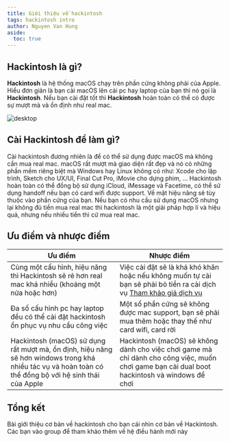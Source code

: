 ```yaml
---
title: Giới thiệu về hackintosh
tags: hackintosh intro
author: Nguyen Van Hung
aside:
  toc: true
---
```

## Hackintosh là gì?
__Hackintosh__ là hệ thống macOS chạy trên phần cứng không phải của Apple. Hiểu đơn giản là bạn cài macOS lên cái pc hay laptop của bạn thì nó gọi là __Hackintosh__. Nếu bạn cài đặt tốt thì __Hackintosh__ hoàn toàn có thể có được sự mượt mà và ổn định như real mac.

![desktop](/assets/images/hackintosh/intro/desktop.png)


## Cài Hackintosh để làm gì?
Cài hackintosh đương nhiên là để có thể sử dụng được macOS mà không cần mua real mac. macOS rất mượt mà giao diện rất đẹp và nó có những phần mềm riêng biệt mà Windows hay Linux không có như: Xcode cho lập trình, Sketch cho UX/UI, Final Cut Pro, iMovie cho dựng phim, ... Hackintosh hoàn toàn có thể đồng bộ sử dụng iCloud, iMessage và Facetime, có thể sử dụng handoff nếu bạn có card wifi được support. Về mặt hiệu năng sẽ tùy thuộc vào phần cứng của bạn. Nếu bạn có nhu cầu sử dụng macOS nhưng lại không đủ tiền mua real mac thì hackintosh là một giải pháp hợp lí và hiệu quả, nhưng nếu nhiều tiền thì cứ mua real mac.

## Ưu điểm và nhược điểm

| Ưu điểm | Nhược điểm |
|---|---|
| Cùng một cấu hình, hiệu năng thì Hackintosh sẽ rẻ hơn real mac khá nhiều (khoảng một nửa hoặc hơn)| Việc cài đặt sẽ là khá khó khăn hoặc nếu không muốn tự cài bạn sẽ phải bỏ tiền ra cài dịch vụ [Tham khảo giá dịch vụ](/service) |
| Đa số cấu hình pc hay laptop đều có thể cài đặt hackintosh ổn phục vụ nhu cầu công việc | Một số phần cứng sẽ không được mac support, bạn sẽ phải mua thêm hoặc thay thế như card wifi, card rời  |
| Hackintosh (macOS) sử dụng rất mượt mà, ổn định, hiệu năng sẽ hơn windows trong khá nhiều tác vụ và hoàn toàn có thể đồng bộ với hệ sinh thái của Apple | Hackintosh (macOS) sẽ không dành cho việc chơi game mà chỉ dành cho công việc, muốn chơi game bạn cài dual boot hackintosh và windows để chơi |

## Tổng kết
Bài giới thiệu cơ bản về hackintosh cho bạn cái nhìn cơ bản về Hackintosh. Các bạn vào group để tham khảo thêm về hệ điều hành mới này
